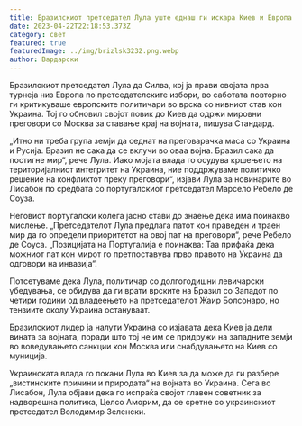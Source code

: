```yaml
---
title: Бразилскиот претседател Лула уште еднаш ги искара Киев и Европа
date: 2023-04-22T22:18:53.373Z
category: свет
featured: true
featuredImage: ../img/brizlsk3232.png.webp
author: Вардарски
---
```


Бразилскиот претседател Лула да Силва, кој ја прави својата прва турнеја низ Европа по претседателските избори, во саботата повторно ги критикуваше европските политичари во врска со нивниот став кон Украина. Тој го обновил својот повик до Киев да одржи мировни преговори со Москва за ставање крај на војната, пишува Стандард.

„Итно ни треба група земји да седнат на преговарачка маса со Украина и Русија. Бразил не сака да се вклучи во оваа војна. Бразил сака да постигне мир“, рече Лула. Иако мојата влада го осудува кршењето на територијалниот интегритет на Украина, ние поддржуваме политичко решение на конфликтот преку преговори“, изјави Лула за новинарите во Лисабон по средбата со португалскиот претседател Марсело Ребело де Соуза.

Неговиот португалски колега јасно стави до знаење дека има поинакво мислење. „Претседателот Лула предлага патот кон праведен и траен мир да го определи приоритетот на овој пат на преговори“, рече Ребело де Соуса. „Позицијата на Португалија е поинаква: Таа прифаќа дека можниот пат кон мирот го претпоставува прво правото на Украина да одговори на инвазија“.

Потсетуваме дека Лула, политичар со долгогодишни левичарски убедувања, се обидува да ги врати врските на Бразил со Западот по четири години од владеењето на претседателот Жаир Болсонаро, но тензиите околу Украина остануваат.

Бразилскиот лидер ја налути Украина со изјавата дека Киев ја дели вината за војната, поради што тој не им се придружи на западните земји во воведувањето санкции кон Москва или снабдувањето на Киев со муниција.

Украинската влада го покани Лула во Киев за да може да ги разбере „вистинските причини и природата“ на војната во Украина. Сега во Лисабон, Лула објави дека го испраќа својот главен советник за надворешна политика, Целсо Аморим, да се сретне со украинскиот претседател Володимир Зеленски.
